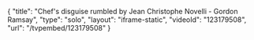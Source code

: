 {
    "title": "Chef's disguise rumbled by Jean Christophe Novelli - Gordon Ramsay",
    "type": "solo",
    "layout": "iframe-static",
    "videoId": "123179508",
    "url": "\/tvpembed\/123179508"
}